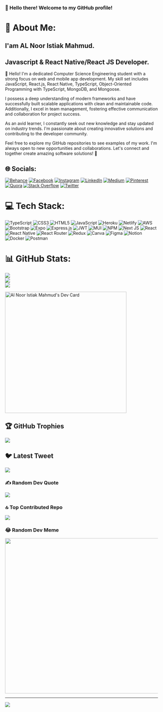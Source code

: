 <meta name="google-site-verification" content="WncdP8EUVBG6eSuXcBc6lcZJsrynw0zis21-1SVAG8M" />

### 👋 Hello there! Welcome to my GitHub profile!

# 💫 About Me:
## I'am AL Noor Istiak Mahmud.
## Javascript & React Native/React JS Developer.

👋 Hello! I'm a dedicated Computer Science Engineering student with a strong focus on web and mobile app development. My skill set includes JavaScript, React.js, React Native, TypeScript, Object-Oriented Programming with TypeScript, MongoDB, and Mongoose.

I possess a deep understanding of modern frameworks and have successfully built scalable applications with clean and maintainable code. Additionally, I excel in team management, fostering effective communication and collaboration for project success.

As an avid learner, I constantly seek out new knowledge and stay updated on industry trends. I'm passionate about creating innovative solutions and contributing to the developer community.

Feel free to explore my GitHub repositories to see examples of my work. I'm always open to new opportunities and collaborations. Let's connect and together create amazing software solutions! 🚀


## 🌐 Socials:
[![Behance](https://img.shields.io/badge/Behance-1769ff?logo=behance&logoColor=white)](https://behance.net/https://www.behance.net/alnooristiak) [![Facebook](https://img.shields.io/badge/Facebook-%231877F2.svg?logo=Facebook&logoColor=white)](https://facebook.com/https://www.facebook.com/alnooristiak) [![Instagram](https://img.shields.io/badge/Instagram-%23E4405F.svg?logo=Instagram&logoColor=white)](https://instagram.com/https://www.instagram.com/alnooristiak/) [![LinkedIn](https://img.shields.io/badge/LinkedIn-%230077B5.svg?logo=linkedin&logoColor=white)](https://linkedin.com/in/https://www.linkedin.com/in/alnooristiak/) [![Medium](https://img.shields.io/badge/Medium-12100E?logo=medium&logoColor=white)](https://medium.com/@https://medium.com/@alnooristiak) [![Pinterest](https://img.shields.io/badge/Pinterest-%23E60023.svg?logo=Pinterest&logoColor=white)](https://pinterest.com/https://www.pinterest.com/alnooristiak/) [![Quora](https://img.shields.io/badge/Quora-%23B92B27.svg?logo=Quora&logoColor=white)](https://quora.com/profile/https://www.quora.com/profile/AL-Noor-Istiak) [![Stack Overflow](https://img.shields.io/badge/-Stackoverflow-FE7A16?logo=stack-overflow&logoColor=white)](https://stackoverflow.com/users/https://stackoverflow.com/users/19618971/al-noor-istiak-mahmud) [![Twitter](https://img.shields.io/badge/Twitter-%231DA1F2.svg?logo=Twitter&logoColor=white)](https://twitter.com/https://twitter.com/alnooristiak) 

# 💻 Tech Stack:
![TypeScript](https://img.shields.io/badge/typescript-%23007ACC.svg?style=for-the-badge&logo=typescript&logoColor=white) ![CSS3](https://img.shields.io/badge/css3-%231572B6.svg?style=for-the-badge&logo=css3&logoColor=white) ![HTML5](https://img.shields.io/badge/html5-%23E34F26.svg?style=for-the-badge&logo=html5&logoColor=white) ![JavaScript](https://img.shields.io/badge/javascript-%23323330.svg?style=for-the-badge&logo=javascript&logoColor=%23F7DF1E) ![Heroku](https://img.shields.io/badge/heroku-%23430098.svg?style=for-the-badge&logo=heroku&logoColor=white) ![Netlify](https://img.shields.io/badge/netlify-%23000000.svg?style=for-the-badge&logo=netlify&logoColor=#00C7B7) ![AWS](https://img.shields.io/badge/AWS-%23FF9900.svg?style=for-the-badge&logo=amazon-aws&logoColor=white) ![Bootstrap](https://img.shields.io/badge/bootstrap-%23563D7C.svg?style=for-the-badge&logo=bootstrap&logoColor=white) ![Expo](https://img.shields.io/badge/expo-1C1E24?style=for-the-badge&logo=expo&logoColor=#D04A37) ![Express.js](https://img.shields.io/badge/express.js-%23404d59.svg?style=for-the-badge&logo=express&logoColor=%2361DAFB) ![JWT](https://img.shields.io/badge/JWT-black?style=for-the-badge&logo=JSON%20web%20tokens) ![MUI](https://img.shields.io/badge/MUI-%230081CB.svg?style=for-the-badge&logo=material-ui&logoColor=white) ![NPM](https://img.shields.io/badge/NPM-%23000000.svg?style=for-the-badge&logo=npm&logoColor=white) ![Next JS](https://img.shields.io/badge/Next-black?style=for-the-badge&logo=next.js&logoColor=white) ![React](https://img.shields.io/badge/react-%2320232a.svg?style=for-the-badge&logo=react&logoColor=%2361DAFB) ![React Native](https://img.shields.io/badge/react_native-%2320232a.svg?style=for-the-badge&logo=react&logoColor=%2361DAFB) ![React Router](https://img.shields.io/badge/React_Router-CA4245?style=for-the-badge&logo=react-router&logoColor=white) ![Redux](https://img.shields.io/badge/redux-%23593d88.svg?style=for-the-badge&logo=redux&logoColor=white) ![Canva](https://img.shields.io/badge/Canva-%2300C4CC.svg?style=for-the-badge&logo=Canva&logoColor=white) 	![Figma](https://img.shields.io/badge/figma-%23F24E1E.svg?style=for-the-badge&logo=figma&logoColor=white) ![Notion](https://img.shields.io/badge/Notion-%23000000.svg?style=for-the-badge&logo=notion&logoColor=white) ![Docker](https://img.shields.io/badge/docker-%230db7ed.svg?style=for-the-badge&logo=docker&logoColor=white) ![Postman](https://img.shields.io/badge/Postman-FF6C37?style=for-the-badge&logo=postman&logoColor=white)
# 📊 GitHub Stats:
![](https://github-readme-stats.vercel.app/api?username=alnooristiak&theme=vue-dark&hide_border=false&include_all_commits=true&count_private=true)<br/>
![](https://github-readme-streak-stats.herokuapp.com/?user=alnooristiak&theme=vue-dark&hide_border=false)<br/>
![](https://github-readme-stats.vercel.app/api/top-langs/?username=alnooristiak&theme=vue-dark&hide_border=false&include_all_commits=true&count_private=true&layout=compact)

<a href="https://app.daily.dev/alnooristiak"><img src="https://api.daily.dev/devcards/b634b38c007848249978503e0aed3950.png?r=03v" width="400" alt="Al Noor Istiak Mahmud's Dev Card"/></a>

## 🏆 GitHub Trophies
![](https://github-profile-trophy.vercel.app/?username=alnooristiak&theme=onedark&no-frame=false&no-bg=false&margin-w=4)

## 🐦 Latest Tweet
[![](https://gtce.itsvg.in/api?username=https://twitter.com/alnooristiak)](https://github.com/VishwaGauravIn/github-twitter-card-embed)

### ✍️ Random Dev Quote
![](https://quotes-github-readme.vercel.app/api?type=vetical&theme=tokyonight)

### 🔝 Top Contributed Repo
![](https://github-contributor-stats.vercel.app/api?username=alnooristiak&limit=5&theme=gitdimmed&combine_all_yearly_contributions=true)

### 😂 Random Dev Meme
<img src="https://rm.up.railway.app/" width="512px"/>

---
[![](https://visitcount.itsvg.in/api?id=alnooristiak&icon=5&color=11)](https://visitcount.itsvg.in)

<!-- Proudly created with GPRM ( https://gprm.itsvg.in ) -->
